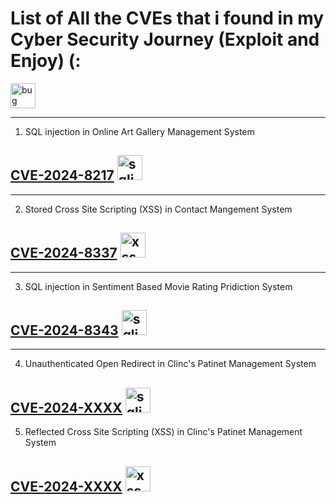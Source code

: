 # List of All the CVEs that i found in my Cyber Security Journey (Exploit and Enjoy) (:
<img src="https://www.svgrepo.com/show/529420/bug.svg" alt="bug" width="40" height="40">

--- 

1. SQL injection in Online Art Gallery Management System
## [CVE-2024-8217](https://github.com/gurudattch/CVEs/blob/main/Sourcecodester-Online-Art-Gallary-Management-System-onlinadvisory-sqli.md) <img src="https://www.svgrepo.com/show/489859/syringe.svg" alt="sqli" width="40" height="40">


---

2. Stored Cross Site Scripting (XSS) in Contact Mangement System
## [CVE-2024-8337](https://github.com/gurudattch/CVEs/blob/main/SourceCodester-Contact-managemet-system-Stored-XSS.md)   <img src="https://www.svgrepo.com/show/250468/script.svg" alt="xss" width="40" height="40">

---

3. SQL injection in Sentiment Based Movie Rating Pridiction System
## [CVE-2024-8343](https://github.com/gurudattch/CVEs/blob/main/Sourcecodester-SQLi-Sentiment-Based-Moive-Rating.md) <img src="https://www.svgrepo.com/show/489859/syringe.svg" alt="sqli" width="40" height="40">

---

4. Unauthenticated Open Redirect in Clinc's Patinet Management System
## [CVE-2024-XXXX](https://github.com/gurudattch/CVEs/blob/main/Sourcecodester-Clinic's-Patient-Management-System-Open-Redirect.md) <img src="https://www.svgrepo.com/show/452341/redirect-to-url.svg" alt="sqli" width="40" height="40">

5. Reflected Cross Site Scripting (XSS) in Clinc's Patinet Management System
## [CVE-2024-XXXX](https://github.com/gurudattch/CVEs/blob/main/Sourcecodester-Clinic's-Patient-Management-System-Reflected-XSS.md)  <img src="https://www.svgrepo.com/show/250468/script.svg" alt="xss" width="40" height="40">
